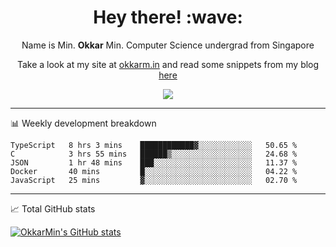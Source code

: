 <h1 align="center"> Hey there! :wave:</h1>

<p align="center">Name is Min. <strong>Okkar</strong> Min. Computer Science undergrad from Singapore</p>

<p align="center">Take a look at my site at <a href="https://okkarm.in" target="_blank">okkarm.in</a> and read some snippets from my blog <a href="https://okkarm.in/blog" target="_blank">here</a></p>

<p align="center">
  <a href="https://okkarm.in/linkedin" target='_blank'>
    <img src="https://img.shields.io/badge/linkedin-%230077B5.svg?&style=for-the-badge&logo=linkedin&logoColor=white" />
  </a>
 </p>

---

📊 Weekly development breakdown

<!--START_SECTION:waka-->
```text
TypeScript   8 hrs 3 mins    ████████████▓░░░░░░░░░░░░   50.65 % 
C            3 hrs 55 mins   ██████▒░░░░░░░░░░░░░░░░░░   24.68 % 
JSON         1 hr 48 mins    ███░░░░░░░░░░░░░░░░░░░░░░   11.37 % 
Docker       40 mins         █░░░░░░░░░░░░░░░░░░░░░░░░   04.22 % 
JavaScript   25 mins         ▓░░░░░░░░░░░░░░░░░░░░░░░░   02.70 % 
```
<!--END_SECTION:waka-->

---

📈 Total GitHub stats

<p>
  <a href="https://github.com/OkkarMin"><img src="https://github-readme-stats.vercel.app/api?username=OkkarMin&hide_border=true&show_icons=true&theme=graywhite" alt="OkkarMin's GitHub stats"></a>
</p>
